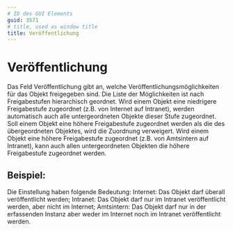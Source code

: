 ```yaml
---
# ID des GUI Elements
guid: 3571
# title, used as window title
title: Veröffentlichung
---
```


# Veröffentlichung

Das Feld Veröffentlichung gibt an, welche Veröffentlichungsmöglichkeiten für das Objekt freigegeben sind. Die Liste der Möglichkeiten ist nach Freigabestufen hierarchisch geordnet. Wird einem Objekt eine niedrigere Freigabestufe zugeordnet (z.B. von Internet auf Intranet), werden automatisch auch alle untergeordneten Objekte dieser Stufe zugeordnet. Soll einem Objekt eine höhere Freigabestufe zugeordnet werden als die des übergeordneten Objektes, wird die Zuordnung verweigert. Wird einem Objekt eine höhere Freigabestufe zugeordnet (z.B. von Amtsintern auf Intranet), kann auch allen untergeordneten Objekten die höhere Freigabestufe zugeordnet werden.

## Beispiel:

Die Einstellung haben folgende Bedeutung: Internet: Das Objekt darf überall veröffentlicht werden; Intranet: Das Objekt darf nur im Intranet veröffentlicht werden, aber nicht im Internet; Amtsintern: Das Objekt darf nur in der erfassenden Instanz aber weder im Internet noch im Intranet veröffentlicht werden.
